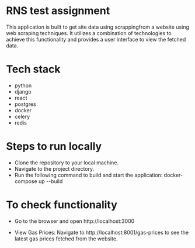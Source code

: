 # RNS test assignment

This application is built to get site data using scrappingfrom a website using web scraping techniques. It utilizes a combination of technologies to achieve this functionality and provides a user interface to view the fetched data.

# Tech stack

- python
- django
- react
- postgres
- docker
- celery
- redis

# Steps to run locally

- Clone the repository to your local machine.
- Navigate to the project directory.
- Run the following command to build and start the application: docker-compose up --build

# To check functionality

- Go to the browser and open http://localhost:3000

- View Gas Prices: Navigate to http://localhost:8001/gas-prices to see the latest gas prices fetched from the website.
